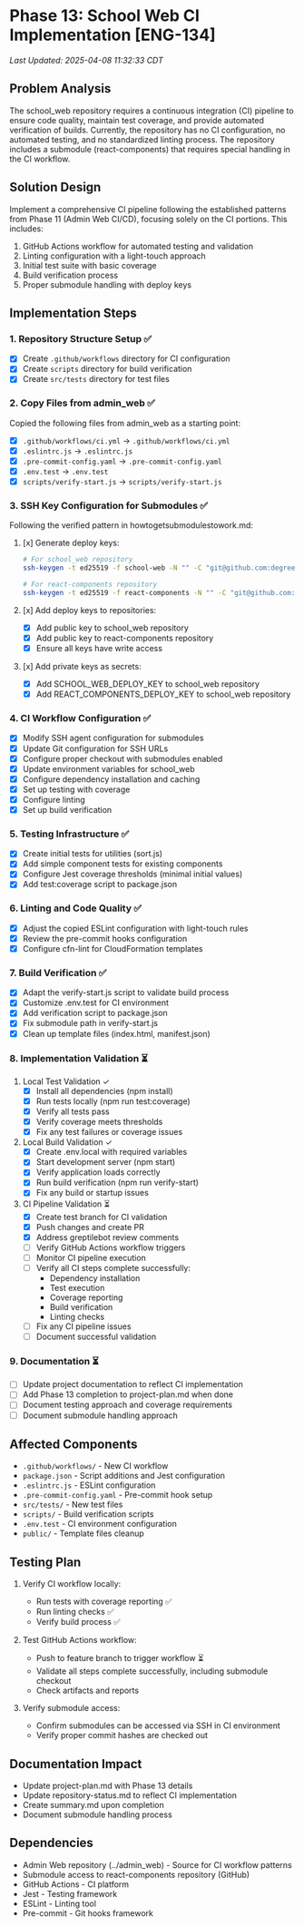 # Phase 13: School Web CI Implementation [ENG-134]

_Last Updated: 2025-04-08 11:32:33 CDT_

## Problem Analysis

The school_web repository requires a continuous integration (CI) pipeline to ensure code quality, maintain test coverage, and provide automated verification of builds. Currently, the repository has no CI configuration, no automated testing, and no standardized linting process. The repository includes a submodule (react-components) that requires special handling in the CI workflow.

## Solution Design

Implement a comprehensive CI pipeline following the established patterns from Phase 11 (Admin Web CI/CD), focusing solely on the CI portions. This includes:

1. GitHub Actions workflow for automated testing and validation
2. Linting configuration with a light-touch approach
3. Initial test suite with basic coverage
4. Build verification process
5. Proper submodule handling with deploy keys

## Implementation Steps

### 1. Repository Structure Setup ✅
- [x] Create `.github/workflows` directory for CI configuration
- [x] Create `scripts` directory for build verification
- [x] Create `src/tests` directory for test files

### 2. Copy Files from admin_web ✅
Copied the following files from admin_web as a starting point:
- [x] `.github/workflows/ci.yml` → `.github/workflows/ci.yml`
- [x] `.eslintrc.js` → `.eslintrc.js`
- [x] `.pre-commit-config.yaml` → `.pre-commit-config.yaml`
- [x] `.env.test` → `.env.test`
- [x] `scripts/verify-start.js` → `scripts/verify-start.js`

### 3. SSH Key Configuration for Submodules ✅
Following the verified pattern in howtogetsubmodulestowork.md:

1. [x] Generate deploy keys:
   ```bash
   # For school_web repository
   ssh-keygen -t ed25519 -f school-web -N "" -C "git@github.com:degree-analytics/school_web.git"
   
   # For react-components repository
   ssh-keygen -t ed25519 -f react-components -N "" -C "git@github.com:degree-analytics/react-components.git"
   ```

2. [x] Add deploy keys to repositories:
   - [x] Add public key to school_web repository
   - [x] Add public key to react-components repository
   - [x] Ensure all keys have write access

3. [x] Add private keys as secrets:
   - [x] Add SCHOOL_WEB_DEPLOY_KEY to school_web repository
   - [x] Add REACT_COMPONENTS_DEPLOY_KEY to school_web repository

### 4. CI Workflow Configuration ✅
- [x] Modify SSH agent configuration for submodules
- [x] Update Git configuration for SSH URLs
- [x] Configure proper checkout with submodules enabled
- [x] Update environment variables for school_web
- [x] Configure dependency installation and caching
- [x] Set up testing with coverage
- [x] Configure linting
- [x] Set up build verification

### 5. Testing Infrastructure ✅
- [x] Create initial tests for utilities (sort.js)
- [x] Add simple component tests for existing components
- [x] Configure Jest coverage thresholds (minimal initial values)
- [x] Add test:coverage script to package.json

### 6. Linting and Code Quality ✅
- [x] Adjust the copied ESLint configuration with light-touch rules
- [x] Review the pre-commit hooks configuration
- [x] Configure cfn-lint for CloudFormation templates

### 7. Build Verification ✅
- [x] Adapt the verify-start.js script to validate build process
- [x] Customize .env.test for CI environment
- [x] Add verification script to package.json
- [x] Fix submodule path in verify-start.js
- [x] Clean up template files (index.html, manifest.json)

### 8. Implementation Validation ⏳
1. Local Test Validation ✓
   - [x] Install all dependencies (npm install)
   - [x] Run tests locally (npm run test:coverage)
   - [x] Verify all tests pass
   - [x] Verify coverage meets thresholds
   - [x] Fix any test failures or coverage issues

2. Local Build Validation ✓
   - [x] Create .env.local with required variables
   - [x] Start development server (npm start)
   - [x] Verify application loads correctly
   - [x] Run build verification (npm run verify-start)
   - [x] Fix any build or startup issues

3. CI Pipeline Validation ⏳
   - [x] Create test branch for CI validation
   - [x] Push changes and create PR
   - [x] Address greptilebot review comments
   - [ ] Verify GitHub Actions workflow triggers
   - [ ] Monitor CI pipeline execution
   - [ ] Verify all CI steps complete successfully:
     * Dependency installation
     * Test execution
     * Coverage reporting
     * Build verification
     * Linting checks
   - [ ] Fix any CI pipeline issues
   - [ ] Document successful validation

### 9. Documentation ⏳
- [ ] Update project documentation to reflect CI implementation
- [ ] Add Phase 13 completion to project-plan.md when done
- [ ] Document testing approach and coverage requirements
- [ ] Document submodule handling approach

## Affected Components

- `.github/workflows/` - New CI workflow
- `package.json` - Script additions and Jest configuration
- `.eslintrc.js` - ESLint configuration
- `.pre-commit-config.yaml` - Pre-commit hook setup
- `src/tests/` - New test files
- `scripts/` - Build verification scripts
- `.env.test` - CI environment configuration
- `public/` - Template files cleanup

## Testing Plan

1. Verify CI workflow locally:
   - Run tests with coverage reporting ✅
   - Run linting checks ✅
   - Verify build process ✅

2. Test GitHub Actions workflow:
   - Push to feature branch to trigger workflow ⏳
   - Validate all steps complete successfully, including submodule checkout
   - Check artifacts and reports

3. Verify submodule access:
   - Confirm submodules can be accessed via SSH in CI environment
   - Verify proper commit hashes are checked out

## Documentation Impact

- Update project-plan.md with Phase 13 details
- Update repository-status.md to reflect CI implementation
- Create summary.md upon completion
- Document submodule handling process

## Dependencies

- Admin Web repository (../admin_web) - Source for CI workflow patterns
- Submodule access to react-components repository (GitHub)
- GitHub Actions - CI platform
- Jest - Testing framework
- ESLint - Linting tool
- Pre-commit - Git hooks framework 